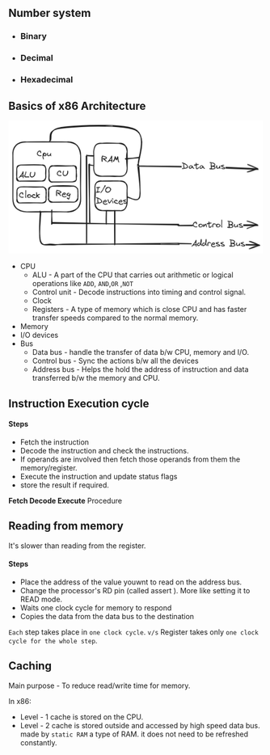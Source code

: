## Number system 
- ### Binary
- ### Decimal 
- ### Hexadecimal
## Basics of x86 Architecture 

![CPU Architecture](/Assets/Assembly/Pasted%20image%2020240428134947.png)

- CPU
	- ALU - A part of the CPU that carries out arithmetic or logical operations like `ADD`, `AND`,`OR` ,`NOT`
	- Control unit - Decode instructions into timing and control signal. 
	- Clock 
	- Registers - A type of memory which is close CPU and has faster transfer speeds compared to the normal memory. 
- Memory
- I/O devices 
- Bus 
	- Data bus - handle the transfer of data b/w CPU, memory and I/O. 
	- Control bus - Sync the actions b/w all the devices 
	- Address bus - Helps the hold the address of instruction and data transferred b/w the memory and CPU.

## Instruction Execution cycle 
#### Steps 
- Fetch the instruction 
- Decode the instruction and check the instructions.
- If operands are involved then fetch those operands from them the memory/register.
- Execute the instruction and update status flags
- store the result if required.

**Fetch Decode Execute** Procedure

## Reading from memory 
It's slower than reading from the register.
#### Steps 
- Place the address of the value youwnt to read on the address bus.
- Change the processor's RD pin (called assert ). More like setting it to READ mode.
- Waits one clock cycle for memory to respond 
- Copies the data from the data bus to the destination 

`Each` step takes place in `one clock cycle`.  `v/s` Register takes only `one clock cycle for the whole step`.

## Caching 
Main purpose - To reduce read/write time for memory.

In x86:
- Level - 1 cache is stored on the CPU.
- Level - 2 cache is stored outside and accessed by high speed data bus.
made by `static RAM` a type of RAM. it does not need to be refreshed constantly.
